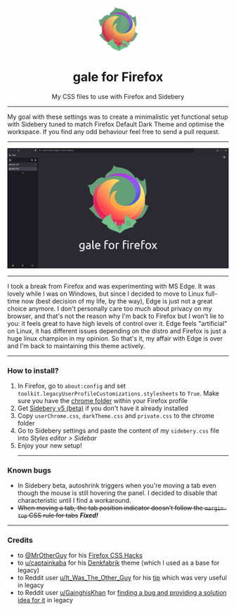 <div align="center"><img src="image/logo.png" width=100px height=100px></div>
<h1 align="center">gale for Firefox</h1>
<p align="center">My CSS files to use with Firefox and Sidebery</p>

<hr>

My goal with these settings was to create a minimalistic yet functional setup
with Sidebery tuned to match Firefox Default Dark Theme and optimise the
workspace. If you find any odd behaviour feel free to send a pull request.

<hr>

<div align="center"><img src="image/thumbnail.png"></div>

<hr>

I took a break from Firefox and was experimenting with MS Edge. It was lovely
while I was on Windows, but since I decided to move to Linux full-time now (best
decision of my life, by the way), Edge is just not a great choice anymore. I
don't personally care too much about privacy on my browser, and that's not the
reason why I'm back to Firefox but I won't lie to you: it feels great to have
high levels of control over it. Edge feels "artificial" on Linux, it has
different issues depending on the distro and Firefox is just a huge linux
champion in my opinion. So that's it, my affair with Edge is over and I'm back
to maintaining this theme actively.

<hr>

### How to install?

1. In Firefox, go to `about:config` and set `toolkit.legacyUserProfileCustomizations.stylesheets` to `True`. Make sure you have the <a href="https://www.userchrome.org/how-create-userchrome-css.html">chrome folder</a> within your Firefox profile
2. Get <a href="https://github.com/mbnuqw/sidebery/">Sidebery v5 (beta)</a> if you don't have it already installed
3. Copy `userChrome.css`, `darkTheme.css` and `private.css` to the chrome folder
4. Go to Sidebery settings and paste the content of my `sidebery.css` file into _Styles editor > Sidebar_
5. Enjoy your new setup!<hr>

### Known bugs

- In Sidebery beta, autoshrink triggers when you're moving a tab even though the mouse is still hovering the panel. I decided to disable that characteristic until I find a workaround.
- ~~When moving a tab, the tab position indicator doesn't follow the `margin-top` CSS rule for tabs~~  **_Fixed!_**

<hr>

### Credits

- to <a href="https://github.com/MrOtherGuy">@MrOtherGuy</a> for his <a href="https://github.com/MrOtherGuy/firefox-csshacks">Firefox CSS Hacks</a>
- to <a href="https://www.reddit.com/user/captainkaba/">u/captainkaba</a> for his <a href="https://www.reddit.com/r/FirefoxCSS/comments/rqo5z6/some_people_asked_for_the_css_so_here_is_my_setup/">Denkfabrik</a> theme (which I used as a base for legacy)
- to Reddit user <a href="https://www.reddit.com/user/It_Was_The_Other_Guy/">u/It_Was_The_Other_Guy</a> for his <a href="https://www.reddit.com/r/FirefoxCSS/comments/vzcqzn/comment/ig8a8ba/">tip</a> which was very useful in legacy
- to Reddit user <a href="https://www.reddit.com/user/GainghisKhan/">u/GainghisKhan</a> for <a href="https://www.reddit.com/r/FirefoxCSS/comments/wcc9fc/comment/j2aoa8r/">finding a bug and providing a solution idea for it</a> in legacy

